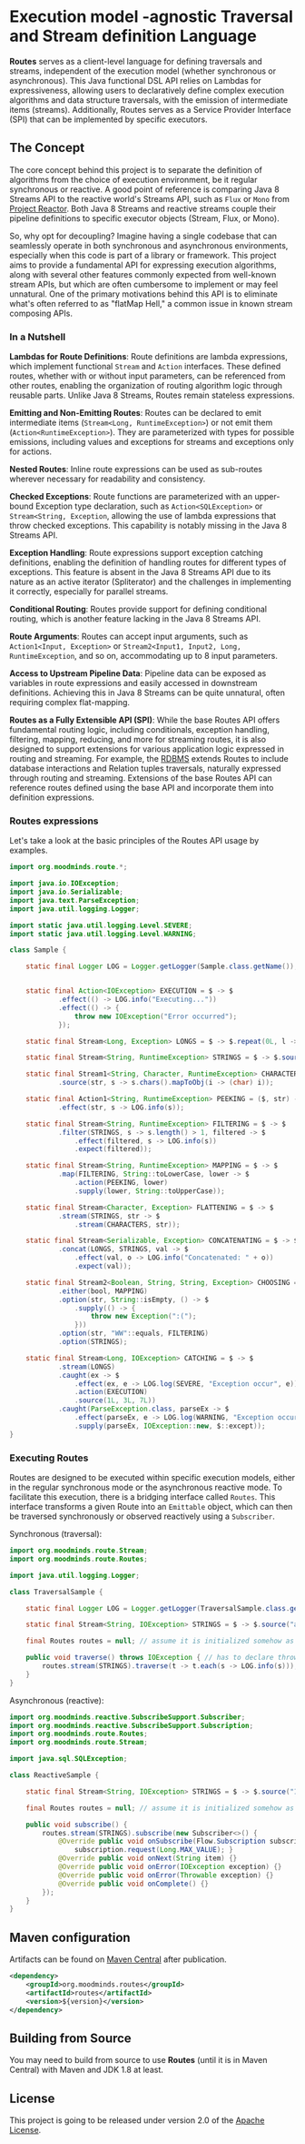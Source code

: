 # Execution model -agnostic Traversal and Stream definition Language

**Routes** serves as a client-level language for defining traversals and streams, independent of the execution model
(whether synchronous or asynchronous). This Java functional DSL API relies on Lambdas for expressiveness, allowing users
to declaratively define complex execution algorithms and data structure traversals, with the emission of intermediate
items (streams). Additionally, Routes serves as a Service Provider Interface (SPI) that can be implemented by specific
executors.

## The Concept

The core concept behind this project is to separate the definition of algorithms from the choice of execution environment,
be it regular synchronous or reactive. A good point of reference is comparing Java 8 Streams API to the reactive world's Streams API,
such as `Flux` or `Mono` from [Project Reactor](https://projectreactor.io). Both Java 8 Streams and reactive streams couple their pipeline
definitions to specific executor objects (Stream, Flux, or Mono).

So, why opt for decoupling? Imagine having a single codebase that can seamlessly operate in both synchronous and asynchronous
environments, especially when this code is part of a library or framework. This project aims to provide a fundamental API for
expressing execution algorithms, along with several other features commonly expected from well-known stream APIs, but which
are often cumbersome to implement or may feel unnatural. One of the primary motivations behind this API is to eliminate
what's often referred to as "flatMap Hell," a common issue in known stream composing APIs.



### In a Nutshell

**Lambdas for Route Definitions**: Route definitions are lambda expressions, which implement functional `Stream`
  and `Action` interfaces. These defined routes, whether with or without input parameters, can be referenced from other
  routes, enabling the organization of routing algorithm logic through reusable parts. Unlike Java 8 Streams, Routes
  remain stateless expressions.

**Emitting and Non-Emitting Routes**: Routes can be declared to emit intermediate items (`Stream<Long, RuntimeException>`)
  or not emit them (`Action<RuntimeException>`). They are parameterized with types for possible emissions, including values
  and exceptions for streams and exceptions only for actions.

**Nested Routes**: Inline route expressions can be used as sub-routes wherever necessary for readability and consistency.

**Checked Exceptions**: Route functions are parameterized with an upper-bound Exception type declaration, such as
  `Action<SQLException>` or `Stream<String, Exception`, allowing the use of lambda expressions that throw checked exceptions.
  This capability is notably missing in the Java 8 Streams API.

**Exception Handling**: Route expressions support exception catching definitions, enabling the definition of handling routes
  for different types of exceptions. This feature is absent in the Java 8 Streams API due to its nature as an active iterator
  (Spliterator) and the challenges in implementing it correctly, especially for parallel streams.

**Conditional Routing**: Routes provide support for defining conditional routing, which is another feature lacking in the
  Java 8 Streams API.

**Route Arguments**: Routes can accept input arguments, such as `Action1<Input, Exception>` or
  `Stream2<Input1, Input2, Long, RuntimeException`, and so on, accommodating up to 8 input parameters.

**Access to Upstream Pipeline Data**: Pipeline data can be exposed as variables in route expressions and easily accessed
  in downstream definitions. Achieving this in Java 8 Streams can be quite unnatural, often requiring complex flat-mapping.

**Routes as a Fully Extensible API (SPI)**: While the base Routes API offers fundamental routing logic, including conditionals,
  exception handling, filtering, mapping, reducing, and more for streaming routes, it is also designed to support
  extensions for various application logic expressed in routing and streaming. For example, the [RDBMS](https://github.com/MoodMinds/rdbms)
  extends Routes to include database interactions and Relation tuples traversals, naturally expressed through routing and streaming.
  Extensions of the base Routes API can reference routes defined using the base API and incorporate them into definition expressions.


### Routes expressions

Let's take a look at the basic principles of the Routes API usage by examples.

```java
import org.moodminds.route.*;

import java.io.IOException;
import java.io.Serializable;
import java.text.ParseException;
import java.util.logging.Logger;

import static java.util.logging.Level.SEVERE;
import static java.util.logging.Level.WARNING;

class Sample {

    static final Logger LOG = Logger.getLogger(Sample.class.getName());


    static final Action<IOException> EXECUTION = $ -> $
            .effect(() -> LOG.info("Executing..."))
            .effect(() -> {
                throw new IOException("Error occurred");
            });

    static final Stream<Long, Exception> LONGS = $ -> $.repeat(0L, l -> l + 1L, l -> l < 10);

    static final Stream<String, RuntimeException> STRINGS = $ -> $.source("A", "B", "C");

    static final Stream1<String, Character, RuntimeException> CHARACTERS = ($, str) -> $
            .source(str, s -> s.chars().mapToObj(i -> (char) i));

    static final Action1<String, RuntimeException> PEEKING = ($, str) -> $
            .effect(str, s -> LOG.info(s));

    static final Stream<String, RuntimeException> FILTERING = $ -> $
            .filter(STRINGS, s -> s.length() > 1, filtered -> $
                .effect(filtered, s -> LOG.info(s))
                .expect(filtered));

    static final Stream<String, RuntimeException> MAPPING = $ -> $
            .map(FILTERING, String::toLowerCase, lower -> $
                .action(PEEKING, lower)
                .supply(lower, String::toUpperCase));

    static final Stream<Character, Exception> FLATTENING = $ -> $
            .stream(STRINGS, str -> $
                .stream(CHARACTERS, str));

    static final Stream<Serializable, Exception> CONCATENATING = $ -> $
            .concat(LONGS, STRINGS, val -> $
                .effect(val, o -> LOG.info("Concatenated: " + o))
                .expect(val));

    static final Stream2<Boolean, String, String, Exception> CHOOSING = ($, bool, str) -> $
            .either(bool, MAPPING)
            .option(str, String::isEmpty, () -> $
                .supply(() -> {
                    throw new Exception(":(");
                }))
            .option(str, "WW"::equals, FILTERING)
            .option(STRINGS);

    static final Stream<Long, IOException> CATCHING = $ -> $
            .stream(LONGS)
            .caught(ex -> $
                .effect(ex, e -> LOG.log(SEVERE, "Exception occur", e))
                .action(EXECUTION)
                .source(1L, 3L, 7L))
            .caught(ParseException.class, parseEx -> $
                .effect(parseEx, e -> LOG.log(WARNING, "Exception occur", e))
                .supply(parseEx, IOException::new, $::except));
}
```

### Executing Routes

Routes are designed to be executed within specific execution models, either in the regular synchronous mode or the
asynchronous reactive mode. To facilitate this execution, there is a bridging interface called `Routes`. This interface
transforms a given Route into an `Emittable` object, which can then be traversed synchronously or observed reactively
using a `Subscriber`.

Synchronous (traversal):

```java
import org.moodminds.route.Stream;
import org.moodminds.route.Routes;

import java.util.logging.Logger;

class TraversalSample {

    static final Logger LOG = Logger.getLogger(TraversalSample.class.getName());

    static final Stream<String, IOException> STRINGS = $ -> $.source("a", "b", "c"); // assume some complex stream possibly throwing IOException

    final Routes routes = null; // assume it is initialized somehow as synchronous traversal implementation

    public void traverse() throws IOException { // has to declare throws Exception that can be emitted while traversing as defined in the Stream<String, IOException>
        routes.stream(STRINGS).traverse(t -> t.each(s -> LOG.info(s)));
    }
}
```

Asynchronous (reactive):

```java
import org.moodminds.reactive.SubscribeSupport.Subscriber;
import org.moodminds.reactive.SubscribeSupport.Subscription;
import org.moodminds.route.Routes;
import org.moodminds.route.Stream;

import java.sql.SQLException;

class ReactiveSample {

    static final Stream<String, IOException> STRINGS = $ -> $.source("1", "2", "3"); // assume some complex stream possibly throwing IOException

    final Routes routes = null; // assume it is initialized somehow as reactive asynchronous implementation

    public void subscribe() {
        routes.stream(STRINGS).subscribe(new Subscriber<>() {
            @Override public void onSubscribe(Flow.Subscription subscription) {
                subscription.request(Long.MAX_VALUE); }
            @Override public void onNext(String item) {}
            @Override public void onError(IOException exception) {}
            @Override public void onError(Throwable exception) {}
            @Override public void onComplete() {}
        });
    }
}
```

## Maven configuration

Artifacts can be found on [Maven Central](https://search.maven.org/) after publication.

```xml
<dependency>
    <groupId>org.moodminds.routes</groupId>
    <artifactId>routes</artifactId>
    <version>${version}</version>
</dependency>
```

## Building from Source

You may need to build from source to use **Routes** (until it is in Maven Central) with Maven and JDK 1.8 at least.

## License
This project is going to be released under version 2.0 of the [Apache License][l].

[l]: https://www.apache.org/licenses/LICENSE-2.0